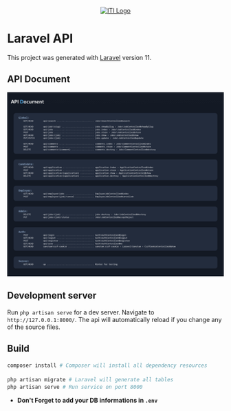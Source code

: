 <p align="center">
  <a href="https://iti.gov.eg/" target="_blank" rel="noopener noreferrer">
    <img width="150" src="https://shamra-academia.com/uploads/publishers/logoc1ee0a1961b28b92869f371af51313da.png" alt="ITI Logo">
  </a>
</p>

# Laravel API

This project was generated with [Laravel](https://laravel.com/docs) version 11.

## API Document

<div align="center">

![document](./Resources/document.png)

</div>

## Development server

Run `php artisan serve` for a dev server. Navigate to `http://127.0.0.1:8000/`. The api will automatically reload if you change any of the source files.

## Build
```bash
composer install # Composer will install all dependency resources

php artisan migrate # Laravel will generate all tables
php artisan serve # Run service on port 8000
```
- **Don't Forget to add your DB informations in `.env`**

